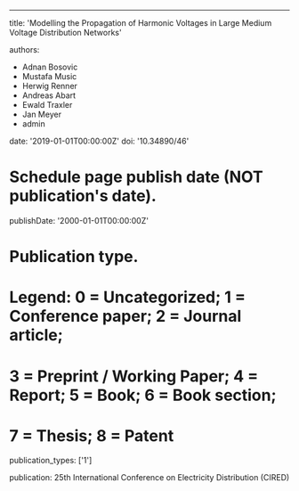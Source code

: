 ---
title: 'Modelling the Propagation of Harmonic Voltages in Large Medium Voltage Distribution Networks'

authors:
  - Adnan Bosovic
  - Mustafa Music
  - Herwig Renner
  - Andreas Abart
  - Ewald Traxler
  - Jan Meyer
  - admin

date: '2019-01-01T00:00:00Z'
doi: '10.34890/46'

# Schedule page publish date (NOT publication's date).
publishDate: '2000-01-01T00:00:00Z'

# Publication type.
# Legend: 0 = Uncategorized; 1 = Conference paper; 2 = Journal article;
# 3 = Preprint / Working Paper; 4 = Report; 5 = Book; 6 = Book section;
# 7 = Thesis; 8 = Patent
publication_types: ['1']

publication: 25th International Conference on Electricity Distribution (CIRED)

